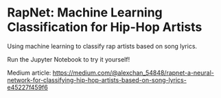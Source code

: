 # RapNet: Machine Learning Classification for Hip-Hop Artists

Using machine learning to classify rap artists based on song lyrics.

Run the Jupyter Notebook to try it yourself!

Medium article: https://medium.com/@alexchan_54848/rapnet-a-neural-network-for-classifying-hip-hop-artists-based-on-song-lyrics-e45227f459f6
